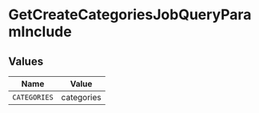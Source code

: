 # GetCreateCategoriesJobQueryParamInclude


## Values

| Name         | Value        |
| ------------ | ------------ |
| `CATEGORIES` | categories   |
